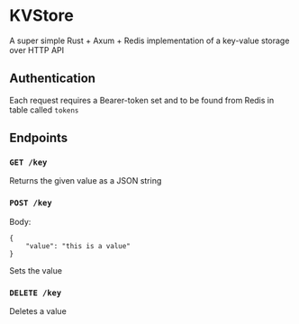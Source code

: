 # KVStore

A super simple Rust + Axum + Redis implementation of a key-value storage over HTTP API

## Authentication

Each request requires a Bearer-token set and to be found from Redis in table called `tokens`

## Endpoints

### `GET /key`

Returns the given value as a JSON string

### `POST /key`
Body: 
```
{
	"value": "this is a value"
}
```

Sets the value

### `DELETE /key`

Deletes a value